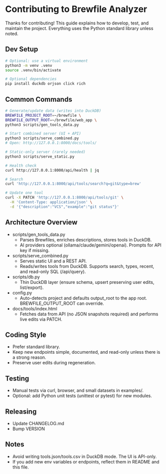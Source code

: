 # Contributing to Brewfile Analyzer

Thanks for contributing! This guide explains how to develop, test, and maintain the project. Everything uses the Python standard library unless noted.

## Dev Setup
```bash
# Optional: use a virtual environment
python3 -m venv .venv
source .venv/bin/activate

# Optional dependencies
pip install duckdb orjson click rich
```

## Common Commands
```bash
# Generate/update data (writes into DuckDB)
BREWFILE_PROJECT_ROOT=~/brewfile \
BREWFILE_OUTPUT_ROOT=~/brewfile/web_app \
python3 scripts/gen_tools_data.py

# Start combined server (UI + API)
python3 scripts/serve_combined.py
# Open: http://127.0.0.1:8000/docs/tools/

# Static-only server (rarely needed)
python3 scripts/serve_static.py

# Health check
curl http://127.0.0.1:8000/api/health | jq

# Search
curl 'http://127.0.0.1:8000/api/tools/search?q=git&type=brew'

# Update one tool
curl -X PATCH 'http://127.0.0.1:8000/api/tools/git' \
  -H 'Content-Type: application/json' \
  -d '{"description":"VCS","example":"git status"}'
```

## Architecture Overview
- scripts/gen_tools_data.py
  - Parses Brewfiles, enriches descriptions, stores tools in DuckDB.
  - AI providers optional (ollama/claude/gemini/openai). Prompts for API key if missing.
- scripts/serve_combined.py
  - Serves static UI and a REST API.
  - Reads/writes tools from DuckDB. Supports search, types, recent, and read-only SQL (/api/query).
- scripts/db.py
  - Thin DuckDB layer (ensure schema, upsert preserving user edits, list/export).
- config.py
  - Auto-detects project and defaults output_root to the app root. BREWFILE_OUTPUT_ROOT can override.
- docs/tools/index.html
  - Fetches data from API (no JSON snapshots required) and performs live edits via PATCH.

## Coding Style
- Prefer standard library.
- Keep new endpoints simple, documented, and read-only unless there is a strong reason.
- Preserve user edits during regeneration.

## Testing
- Manual tests via curl, browser, and small datasets in examples/.
- Optional: add Python unit tests (unittest or pytest) for new modules.

## Releasing
- Update CHANGELOG.md
- Bump VERSION

## Notes
- Avoid writing tools.json/tools.csv in DuckDB mode. The UI is API-only.
- If you add new env variables or endpoints, reflect them in README and this file.

